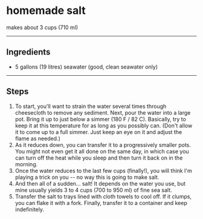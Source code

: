 # homemade salt

makes about 3 cups (710 ml)

---

## Ingredients

* 5 gallons (19 litres) seawater (good, clean seawater only)

---

## Steps

1.  To start, you'll want to strain the water several times through cheesecloth to remove any sediment. Next, pour the water into a large pot. Bring it up to just below a simmer (180 F / 82 C). Basically, try to keep it at this temperature for as long as you possibly can. (Don't allow it to come up to a full simmer. Just keep an eye on it and adjust the flame as needed.)
2.  As it reduces down, you can transfer it to a progressively smaller pots. You might not even get it all done on the same day, in which case you can turn off the heat while you sleep and then turn it back on in the morning.
3.  Once the water reduces to the last few cups (finally!), you will think I'm playing a trick on you -- no way this is going to make salt.
4.  And then all of a sudden... salt! It depends on the water you use, but mine usually yields 3 to 4 cups (700 to 950 ml) of fine sea salt.
5.  Transfer the salt to trays lined with cloth towels to cool off. If it clumps, you can flake it with a fork. Finally, transfer it to a container and keep indefinitely.